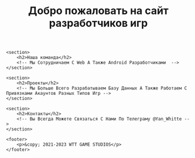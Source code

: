 <!DOCTYPE html>
<html lang="en">
<head>
    <meta charset="UTF-8">
    <meta name="viewport" content="width=device-width, initial-scale=1.0">
    <title>WTT GAME STUDIOS</title>
    <!-- Подключение стилей (можете создать свой файл стилей) -->
    <link rel="stylesheet" href="styles.css">
</head>
<body>
    <header>
        <h1>Добро пожаловать на сайт разработчиков игр</h1>
    </header>
    
    <section>
        <h2>Наша команда</h2>
        <!-- Мы Сотрудничаем С Web А Также Android Разработчиками  -->
    </section>

    <section>
        <h2>Проекты</h2>
        <!-- Мы Больше Всего Разрабатываем Базу Данных А Также Работаем С Привязками Акаунтов Разных Типов Игр -->
    </section>

    <section>
        <h2>Контакты</h2>
        <!-- Вы Всегда Можете Связаться С Нами По Телеграму @Yan_Whitte -->
    </section>

    <footer>
        <p>&copy; 2021-2023 WTT GAME STUDIOS</p>
    </footer>
</body>
</html>
